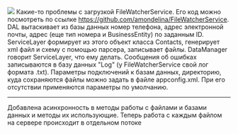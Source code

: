 ![](demo.gif)
Какие-то проблемы с загрузкой FileWatcherService. Его код можно посмотреть по ссылке https://github.com/amondelina/FileWatcherService.
DAL вытаскивает из базы данных номер телефона, адрес электронной почты, адрес (еще тип номера и BusinessEntity) по заданным ID.
ServiceLayer формирует из этого объект класса Contacts, генерирует xml файл и схему с помощью парсера, записывает файлы.
DataManager говорит ServiceLayer, что ему делать.
Сообщения об ошибках записываются в базу данных "Log" (у FileWatcherService свой лог формата .txt).
Параметры подключений к базам данных, директорию, куда сохраняются файлы можно задать в файле appconfig.xml. При его отсутствии применяются параметры по умолчанию.

************************************************************************************************
Добавлена асинхронность в методы работы с файлами и базами данных и методы их использующие.
Теперь работа с каждым файлом на сервере происходит в отдельном потоке
